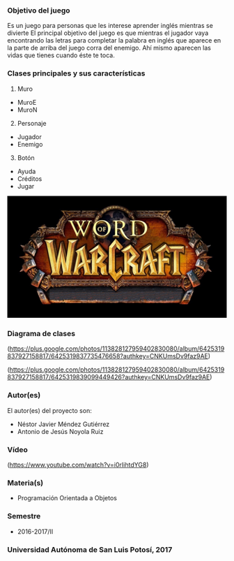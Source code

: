 ### Objetivo del juego
Es un juego para personas que les interese aprender inglés mientras se divierte 
El principal objetivo del juego es que mientras el jugador vaya encontrando las letras para completar 
la palabra en inglés que aparece en la parte de arriba del juego corra del enemigo. Ahí mismo aparecen las vidas que tienes cuando éste te toca.


### Clases principales y sus características
1. Muro
- MuroE
- MuroN

2. Personaje
- Jugador
- Enemigo

3. Botón
- Ayuda
- Créditos 
- Jugar

![GitHub Logo](2408.jpg)

### Diagrama de clases
(https://plus.google.com/photos/113828127959402830080/album/6425319837927158817/6425319837735476658?authkey=CNKUmsDv9faz9AE)

(https://plus.google.com/photos/113828127959402830080/album/6425319837927158817/6425319839099449426?authkey=CNKUmsDv9faz9AE)

### Autor(es)
El autor(es) del proyecto son:
- Néstor Javier Méndez Gutiérrez
- Antonio de Jesús Noyola Ruiz
### Vídeo
(https://www.youtube.com/watch?v=i0rIihtdYG8)
### Materia(s)
- Programación Orientada a Objetos

### Semestre
- 2016-2017/II

### Universidad Autónoma de San Luis Potosí, 2017
